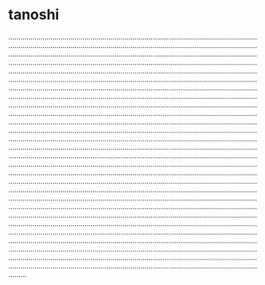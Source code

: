 # tanoshi
.........................................................................................................................................................................................................................................................................................................................................................................................................................................................................................................................................................................................................................................................................................................................................................................................................................................................................................................................................................................................................................................................................................................................................................................................................................................................................................................................................................................................................................................................................................................................................................................................................................................................................................................................................................................................................................................................................................................................................................................................................................................................................................................................................................................................................................................................................................................................................................................................................................................................................................................................................................................................................................................................................................................................................................................................................................................................................................................................................................................................................................................................................................................................................................................................................................................................................................................................................................................................................................................................................................................................................................................................................................